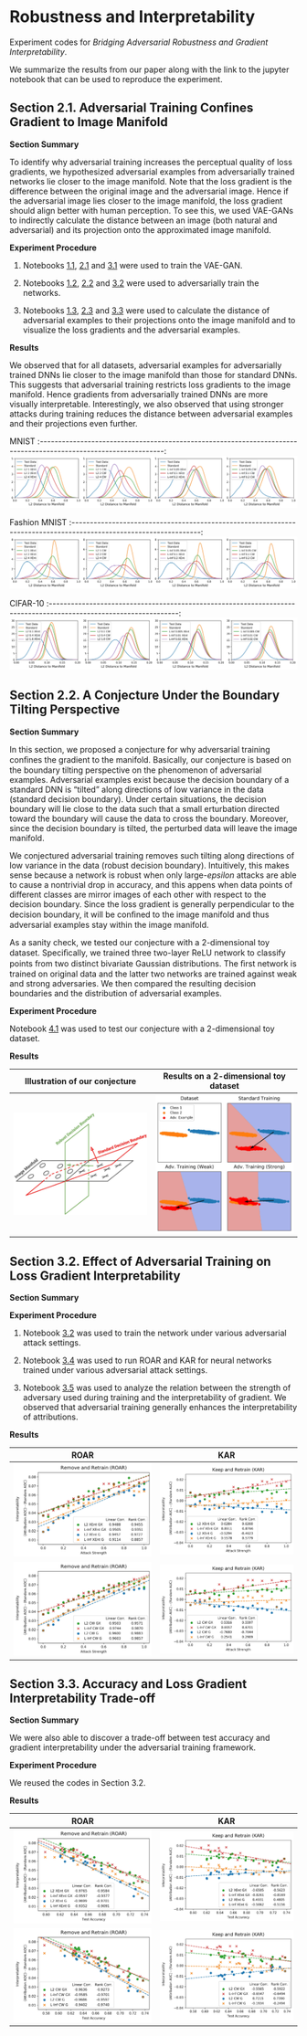 # Robustness and Interpretability

Experiment codes for *Bridging Adversarial Robustness and Gradient Interpretability*.

We summarize the results from our paper along with the link to the jupyter notebook that can be used to reproduce the experiment.

## Section 2.1. Adversarial Training Confines Gradient to Image Manifold

**Section Summary**

To identify why adversarial training increases the perceptual quality of loss gradients, we hypothesized adversarial examples from adversarially trained networks lie closer to the image manifold. Note that the loss gradient is the difference between the original image and the adversarial image. Hence if the adversarial image lies closer to the image manifold, the loss gradient should align better with human perception. To see this, we used VAE-GANs to indirectly calculate the distance between an image (both natural and adversarial) and its projection onto the approximated image manifold.

**Experiment Procedure**

1. Notebooks [1.1](https://github.com/1202kbs/Robustness-and-Interpretability/blob/master/1.1%20MNIST%20VAE-GAN%20Training.ipynb), [2.1](https://github.com/1202kbs/Robustness-and-Interpretability/blob/master/2.1%20FMNIST%20VAE-GAN%20Training.ipynb) and [3.1](https://github.com/1202kbs/Robustness-and-Interpretability/blob/master/3.1%20CIFAR%20VAE-GAN%20Training.ipynb) were used to train the VAE-GAN.

2. Notebooks [1.2](https://github.com/1202kbs/Robustness-and-Interpretability/blob/master/1.2%20MNIST%20Training.ipynb), [2.2](https://github.com/1202kbs/Robustness-and-Interpretability/blob/master/2.2%20FMNIST%20Training.ipynb) and [3.2](https://github.com/1202kbs/Robustness-and-Interpretability/blob/master/3.2%20CIFAR-10%20Training.ipynb) were used to adversarially train the networks.

3. Notebooks [1.3](https://github.com/1202kbs/Robustness-and-Interpretability/blob/master/1.3%20MNIST%20Gradient%20Analysis.ipynb), [2.3](https://github.com/1202kbs/Robustness-and-Interpretability/blob/master/2.3%20FMNIST%20Gradient%20Analysis.ipynb) and [3.3](https://github.com/1202kbs/Robustness-and-Interpretability/blob/master/3.3%20CIFAR-10%20Gradient%20Analysis.ipynb) were used to calculate the distance of adversarial examples to their projections onto the image manifold and to visualize the loss gradients and the adversarial examples.

**Results**

We observed that for all datasets, adversarial examples for adversarially trained DNNs lie closer to the image manifold than those for standard DNNs. This suggests that adversarial training restricts loss gradients to the image manifold. Hence gradients from adversarially trained DNNs are more visually interpretable. Interestingly, we also observed that using stronger attacks during training reduces the distance between adversarial examples and their projections even further.

MNIST
:----------------------------------------------------------------------------------------------------------------:
![alt tag](https://github.com/1202kbs/Robustness-and-Interpretability/blob/master/assets/gradient_mnist_xent.jpg)

Fashion MNIST
:-----------------------------------------------------------------------------------------------------------------:
![alt tag](https://github.com/1202kbs/Robustness-and-Interpretability/blob/master/assets/gradient_fmnist_xent.jpg)

CIFAR-10
:-----------------------------------------------------------------------------------------------------------------:
![alt tag](https://github.com/1202kbs/Robustness-and-Interpretability/blob/master/assets/gradient_cifar10_xent.jpg)

## Section 2.2. A Conjecture Under the Boundary Tilting Perspective

**Section Summary**

In this section, we proposed a conjecture for why adversarial training conﬁnes the gradient to the manifold. Basically, our conjecture is based on the boundary tilting perspective on the phenomenon of adversarial examples. Adversarial examples exist because the decision boundary of a standard DNN is “tilted” along directions of low variance in the data (standard decision boundary). Under certain situations, the decision boundary will lie close to the data such that a small  erturbation directed toward the boundary will cause the data to cross the boundary. Moreover, since the decision boundary is tilted, the perturbed data will leave the image manifold.

We conjectured adversarial training removes such tilting along directions of low variance in the data (robust decision boundary). Intuitively, this makes sense because a network is robust when only large-*epsilon* attacks are able to cause a nontrivial drop in accuracy, and this  appens when data points of different classes are mirror images of each other with respect to the decision boundary. Since the loss gradient is generally perpendicular to the decision boundary, it will be conﬁned to the image manifold and thus adversarial examples stay within the image manifold.

As a sanity check, we tested our conjecture with a 2-dimensional toy dataset. Speciﬁcally, we trained three two-layer ReLU network to classify points from two distinct bivariate Gaussian distributions. The ﬁrst network is trained on original data and the latter two networks are trained against weak and strong adversaries. We then compared the resulting decision boundaries and the distribution of adversarial examples.

**Experiment Procedure**

Notebook [4.1](https://github.com/1202kbs/Robustness-and-Interpretability/blob/master/4.1%20Mixture%20Gaussian%20Training.ipynb) was used to test our conjecture with a 2-dimensional toy dataset.

**Results**

Illustration of our conjecture                                                                                 | Results on a 2-dimensional toy dataset
:-------------------------------------------------------------------------------------------------------------:|:------------------------------------------------------------------------------------------------------------------:
![alt tag](https://github.com/1202kbs/Robustness-and-Interpretability/blob/master/assets/boundary_theory.jpg)  |  ![alt tag](https://github.com/1202kbs/Robustness-and-Interpretability/blob/master/assets/boundary_experiment.jpg)

## Section 3.2. Effect of Adversarial Training on Loss Gradient Interpretability

**Section Summary**

**Experiment Procedure**

1. Notebook [3.2](https://github.com/1202kbs/Robustness-and-Interpretability/blob/master/3.2%20CIFAR-10%20Training.ipynb) was used to train the network under various adversarial attack settings.

2. Notebook [3.4](https://github.com/1202kbs/Robustness-and-Interpretability/blob/master/3.4%20CIFAR-10%20ROAR%20KAR.ipynb) was used to run ROAR and KAR for neural networks trained under various adversarial attack settings.

3. Notebook [3.5](https://github.com/1202kbs/Robustness-and-Interpretability/blob/master/3.5%20CIFAR-10%20Result%20Analysis.ipynb) was used to analyze the relation between the strength of adversary used during training and the interpretability of gradient. We observed that adversarial training generally enhances the interpretability of attributions.

**Results**

ROAR                                                                                                     |  KAR
:-------------------------------------------------------------------------------------------------------:|:-------------------------------------------------------------------------------------------------------:
![alt tag](https://github.com/1202kbs/Robustness-and-Interpretability/blob/master/assets/roar_xent.jpg)  |  ![alt tag](https://github.com/1202kbs/Robustness-and-Interpretability/blob/master/assets/kar_xent.jpg)
![alt tag](https://github.com/1202kbs/Robustness-and-Interpretability/blob/master/assets/roar_cw.jpg)    |  ![alt tag](https://github.com/1202kbs/Robustness-and-Interpretability/blob/master/assets/kar_cw.jpg)

## Section 3.3. Accuracy and Loss Gradient Interpretability Trade-off

**Section Summary**

We were also able to discover a trade-off between test accuracy and gradient interpretability under the adversarial training framework.

**Experiment Procedure**

We reused the codes in Section 3.2.

**Results**

ROAR                                                                                                              |  KAR
:----------------------------------------------------------------------------------------------------------------:|:----------------------------------------------------------------------------------------------------------------:
![alt tag](https://github.com/1202kbs/Robustness-and-Interpretability/blob/master/assets/roar_xent_tradeoff.jpg)  |  ![alt tag](https://github.com/1202kbs/Robustness-and-Interpretability/blob/master/assets/kar_xent_tradeoff.jpg)
![alt tag](https://github.com/1202kbs/Robustness-and-Interpretability/blob/master/assets/roar_cw_tradeoff.jpg)    |  ![alt tag](https://github.com/1202kbs/Robustness-and-Interpretability/blob/master/assets/kar_cw_tradeoff.jpg)